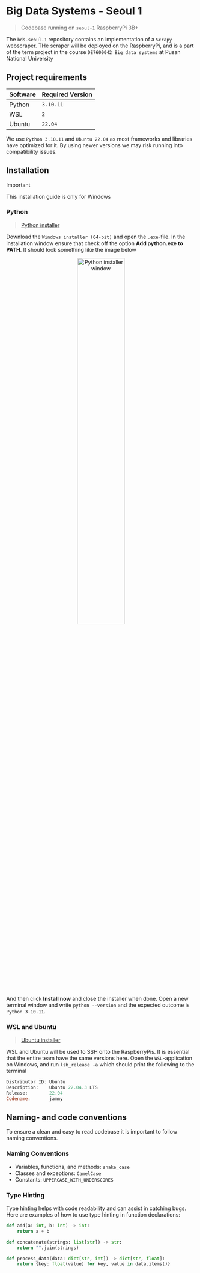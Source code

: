 # Big Data Systems - Seoul 1
> Codebase running on `seoul-1` RaspberryPi 3B+

The `bds-seoul-1` repository contains an implementation of a `Scrapy` webscraper. THe scraper will be deployed on the RaspberryPi, and is a part of the term project in the course `DE7600042 Big data systems` at Pusan National University

## Project requirements
| Software | Required Version    |
|----------|---------------------|
| Python   | `3.10.11`           |
| WSL      | `2`                 |
| Ubuntu   | `22.04`             |

We use `Python 3.10.11` and `Ubuntu 22.04` as most frameworks and libraries have optimized for it. By using newer versions we may risk running into compatibility issues.


## Installation
> [!IMPORTANT]  
> This installation guide is only for Windows

### Python
> [Python installer](https://www.python.org/downloads/release/python-31011/)

Download the `Windows installer (64-bit)` and open the `.exe`-file. In the installation window ensure that check off the option **Add python.exe to PATH**. It should look something like the image below

<div align="center">
  <img src="https://github.com/user-attachments/assets/ca85b102-c5ad-4716-a108-f79f1d065492" alt="Python installer window" width="50%">
</div>

And then click **Install now** and close the installer when done. Open a new terminal window and write `python --version` and the expected outcome is `Python 3.10.11`.

### WSL and Ubuntu
> [Ubuntu installer](https://apps.microsoft.com/detail/9PDXGNCFSCZV?hl=neutral&gl=NO&ocid=pdpshare)

WSL and Ubuntu will be used to SSH onto the RaspberryPis. It is essential that the entire team have the same versions here. Open the `WSL`-application on Windows, and run `lsb_release -a` which should print the following to the terminal
```powershell
Distributor ID: Ubuntu
Description:    Ubuntu 22.04.3 LTS
Release:        22.04
Codename:       jammy
```
## Naming- and code conventions

To ensure a clean and easy to read codebase it is important to follow naming conventions.

### Naming Conventions

- Variables, functions, and methods: `snake_case`
- Classes and exceptions: `CamelCase`
- Constants: `UPPERCASE_WITH_UNDERSCORES`

### Type Hinting

Type hinting helps with code readability and can assist in catching bugs. Here are examples of how to use type hinting in function declarations:

```python
def add(a: int, b: int) -> int:
    return a + b

def concatenate(strings: list[str]) -> str:
    return "".join(strings)

def process_data(data: dict[str, int]) -> dict[str, float]:
    return {key: float(value) for key, value in data.items()}
